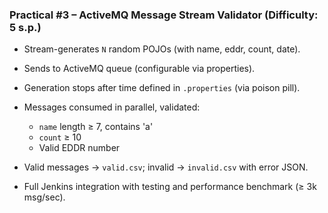 ### Practical #3 – ActiveMQ Message Stream Validator (Difficulty: 5 s.p.)

* Stream-generates `N` random POJOs (with name, eddr, count, date).
* Sends to ActiveMQ queue (configurable via properties).
* Generation stops after time defined in `.properties` (via poison pill).
* Messages consumed in parallel, validated:

  * `name` length ≥ 7, contains 'a'
  * `count` ≥ 10
  * Valid EDDR number
* Valid messages → `valid.csv`; invalid → `invalid.csv` with error JSON.
* Full Jenkins integration with testing and performance benchmark (≥ 3k msg/sec).
